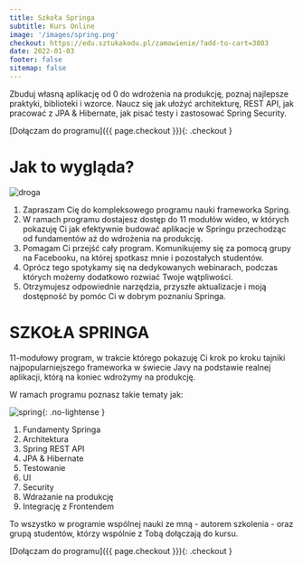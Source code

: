 ```yaml
---
title: Szkoła Springa
subtitle: Kurs Online
image: '/images/spring.png'
checkout: https://edu.sztukakodu.pl/zamowienie/?add-to-cart=3803
date: 2022-01-03
footer: false
sitemap: false
---
```


Zbuduj własną aplikację od 0 do wdrożenia na produkcję, poznaj najlepsze praktyki, biblioteki i wzorce. Naucz się jak ułożyć architekturę, REST API, jak pracować z JPA & Hibernate, jak pisać testy i zastosować Spring Security.

[Dołączam do programu]({{ page.checkout }}){: .checkout }

# Jak to wygląda?

![droga](https://szkolaspringa.pl/wp-content/uploads/2021/01/spring-droga-1536x584.png)

1. Zapraszam Cię do kompleksowego programu nauki frameworka Spring.
2. W ramach programu dostajesz dostęp do 11 modułów wideo, w których pokazuję Ci jak efektywnie budować aplikacje w Springu przechodząc od fundamentów aż do wdrożenia na produkcję.
3. Pomagam Ci przejść cały program. Komunikujemy się za pomocą grupy na Facebooku, na której spotkasz mnie i pozostałych studentów.
4. Oprócz tego spotykamy się na dedykowanych webinarach, podczas których możemy dodatkowo rozwiać Twoje wątpliwości.
5. Otrzymujesz odpowiednie narzędzia, przyszłe aktualizacje i moją dostępność by pomóc Ci w dobrym poznaniu Springa.


# SZKOŁA SPRINGA
11-modułowy program, w trakcie którego pokazuję Ci krok po kroku tajniki najpopularniejszego frameworka w świecie Javy na podstawie realnej aplikacji, którą na koniec wdrożymy na produkcję.

W ramach programu poznasz takie tematy jak:

![spring](https://szkolaspringa.pl/wp-content/uploads/2021/01/spring2021_inside-1024x886.jpg#right){: .no-lightense }

1. Fundamenty Springa
2. Architektura
3. Spring REST API
4. JPA & Hibernate
5. Testowanie
6. UI
7. Security
8. Wdrażanie na produkcję
9. Integrację z Frontendem

To wszystko w programie wspólnej nauki ze mną - autorem szkolenia - oraz grupą studentów, którzy wspólnie z Tobą dołączają do kursu.


[Dołączam do programu]({{ page.checkout }}){: .checkout }

